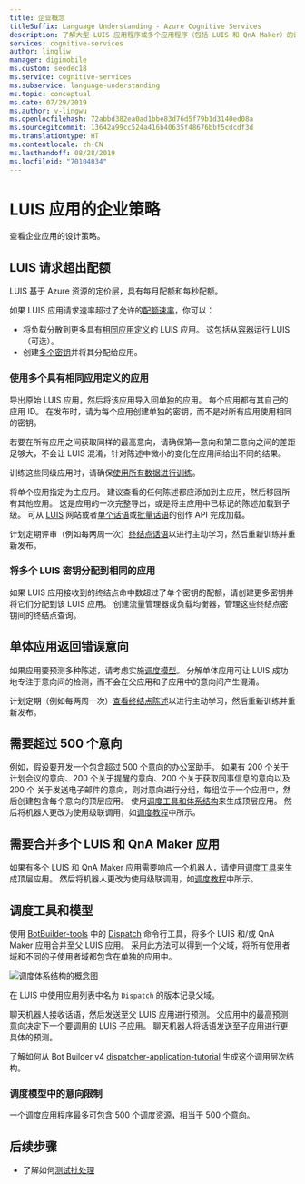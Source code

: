 ```yaml
---
title: 企业概念
titleSuffix: Language Understanding - Azure Cognitive Services
description: 了解大型 LUIS 应用程序或多个应用程序（包括 LUIS 和 QnA Maker）的设计概念。
services: cognitive-services
author: lingliw
manager: digimobile
ms.custom: seodec18
ms.service: cognitive-services
ms.subservice: language-understanding
ms.topic: conceptual
ms.date: 07/29/2019
ms.author: v-lingwu
ms.openlocfilehash: 72abbd382ea0ad1bbe83d76d5f79b1d3140ed08a
ms.sourcegitcommit: 13642a99cc524a416b40635f48676bbf5cdcdf3d
ms.translationtype: HT
ms.contentlocale: zh-CN
ms.lasthandoff: 08/28/2019
ms.locfileid: "70104034"
---
```

# <a name="enterprise-strategies-for-a-luis-app"></a>LUIS 应用的企业策略
查看企业应用的设计策略。

## <a name="when-you-expect-luis-requests-beyond-the-quota"></a>LUIS 请求超出配额

LUIS 基于 Azure 资源的定价层，具有每月配额和每秒配额。 

如果 LUIS 应用请求速率超过了允许的[配额速率](https://azure.microsoft.com/pricing/details/cognitive-services/language-understanding-intelligent-services/)，你可以：

* 将负载分散到更多具有[相同应用定义](#use-multiple-apps-with-same-app-definition)的 LUIS 应用。 这包括从[容器](luis-container-howto.md)运行 LUIS（可选）。 
* 创建[多个密钥](#assign-multiple-luis-keys-to-same-app)并将其分配给应用。 

### <a name="use-multiple-apps-with-same-app-definition"></a>使用多个具有相同应用定义的应用
导出原始 LUIS 应用，然后将该应用导入回单独的应用。 每个应用都有其自己的应用 ID。 在发布时，请为每个应用创建单独的密钥，而不是对所有应用使用相同的密钥。  

若要在所有应用之间获取同样的最高意向，请确保第一意向和第二意向之间的差距足够大，不会让 LUIS 混淆，针对陈述中微小的变化在应用间给出不同的结果。 

训练这些同级应用时，请确保[使用所有数据进行训练](luis-how-to-train.md#train-with-all-data)。

将单个应用指定为主应用。 建议查看的任何陈述都应添加到主应用，然后移回所有其他应用。 这是应用的一次完整导出，或是将主应用中已标记的陈述加载到子级。 可从 [LUIS](luis-reference-regions.md) 网站或者[单个话语](https://westus.dev.cognitive.microsoft.com/docs/services/5890b47c39e2bb17b84a55ff/operations/5890b47c39e2bb052c5b9c08)或[批量话语](https://westus.dev.cognitive.microsoft.com/docs/services/5890b47c39e2bb17b84a55ff/operations/5890b47c39e2bb052c5b9c09)的创作 API 完成加载。 

计划定期评审（例如每两周一次）[终结点话语](luis-how-to-review-endpoint-utterances.md)以进行主动学习，然后重新训练并重新发布。 

### <a name="assign-multiple-luis-keys-to-same-app"></a>将多个 LUIS 密钥分配到相同的应用
如果 LUIS 应用接收到的终结点命中数超过了单个密钥的配额，请创建更多密钥并将它们分配到该 LUIS 应用。 创建流量管理器或负载均衡器，管理这些终结点密钥间的终结点查询。 

## <a name="when-your-monolithic-app-returns-wrong-intent"></a>单体应用返回错误意向
如果应用要预测多种陈述，请考虑实施[调度模型](#dispatch-tool-and-model)。 分解单体应用可让 LUIS 成功地专注于意向间的检测，而不会在父应用和子应用中的意向间产生混淆。 

计划定期（例如每两周一次）[查看终结点陈述](luis-how-to-review-endpoint-utterances.md)以进行主动学习，然后重新训练并重新发布。 

## <a name="when-you-need-to-have-more-than-500-intents"></a>需要超过 500 个意向
例如，假设要开发一个包含超过 500 个意向的办公室助手。 如果有 200 个关于计划会议的意向、200 个关于提醒的意向、200 个关于获取同事信息的意向以及 200 个 关于发送电子邮件的意向，则对意向进行分组，每组位于一个应用中，然后创建包含每个意向的顶层应用。 使用[调度工具和体系结构](#dispatch-tool-and-model)来生成顶层应用。 然后将机器人更改为使用级联调用，如[调度教程][dispatcher-application-tutorial]中所示。 

## <a name="when-you-need-to-combine-several-luis-and-qna-maker-apps"></a>需要合并多个 LUIS 和 QnA Maker 应用
如果有多个 LUIS 和 QnA Maker 应用需要响应一个机器人，请使用[调度工具](#dispatch-tool-and-model)来生成顶层应用。 然后将机器人更改为使用级联调用，如[调度教程][dispatcher-application-tutorial]中所示。 

## <a name="dispatch-tool-and-model"></a>调度工具和模型
使用 [BotBuilder-tools](https://github.com/Microsoft/botbuilder-tools) 中的 [Dispatch][dispatch-tool] 命令行工具，将多个 LUIS 和/或 QnA Maker 应用合并至父 LUIS 应用。 采用此方法可以得到一个父域，将所有使用者域和不同的子使用者域都包含在单独的应用中。 

![调度体系结构的概念图](./media/luis-concept-enterprise/dispatch-architecture.png)

在 LUIS 中使用应用列表中名为 `Dispatch` 的版本记录父域。 

聊天机器人接收话语，然后发送至父 LUIS 应用进行预测。 父应用中的最高预测意向决定下一个要调用的 LUIS 子应用。 聊天机器人将话语发送至子应用进行更具体的预测。

了解如何从 Bot Builder v4 [dispatcher-application-tutorial][dispatcher-application-tutorial] 生成这个调用层次结构。  

### <a name="intent-limits-in-dispatch-model"></a>调度模型中的意向限制
一个调度应用程序最多可包含 500 个调度资源，相当于 500 个意向。 

## <a name="next-steps"></a>后续步骤

* 了解如何[测试批处理](luis-how-to-batch-test.md)

[dispatcher-application-tutorial]: https://aka.ms/bot-dispatch
[dispatch-tool]: https://aka.ms/dispatch-tool




